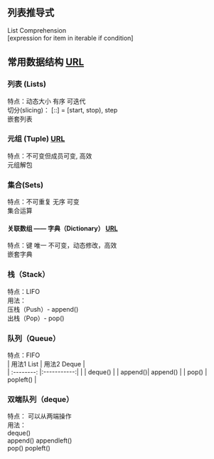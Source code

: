 ## 列表推导式 
List Comprehension  
[expression for item in iterable if condition]

## 常用数据结构  [URL](https://docs.python.org/3/tutorial/datastructures.html#data-structures)

### 列表 (Lists)  
特点：动态大小 有序 可迭代  
切分(slicing)： [::] = [start, stop), step  
嵌套列表

### 元组 (Tuple)  [URL](https://docs.python.org/3/library/stdtypes.html#typesseq)  
特点：不可变但成员可变, 高效  
元组解包

### 集合(Sets)  
特点：不可重复 无序 可变  
集合运算  

#### 关联数组 —— 字典（Dictionary） [URL](https://docs.python.org/3/library/stdtypes.html#mapping-types-dict)  
特点：键 唯一 不可变，动态修改，高效  
嵌套字典

### 栈（Stack）  
特点：LIFO  
用法：  
压栈（Push）- append()      
出栈（Pop）- pop()

### 队列（Queue）  
特点：FIFO   
| 用法1 List | 用法2  Deque |  
| :--------: |:-----------:| 
|          | deque() | 
| append()| append() | 
| pop()  | popleft() | 

### 双端队列（deque）  
特点： 可以从两端操作  
用法：  
deque()  
append()  appendleft()  
pop()  popleft()

